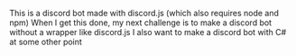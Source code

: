 This is a discord bot made with discord.js (which also requires node and npm)
When I get this done, my next challenge is to make a discord bot without a wrapper like discord.js
I also want to make a discord bot with C# at some other point
